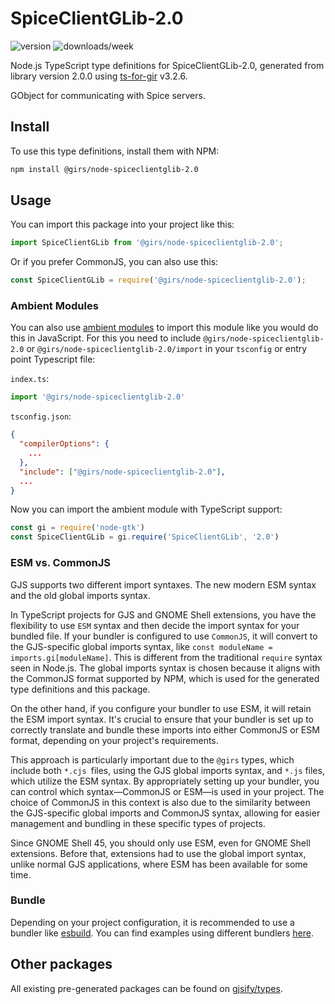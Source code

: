 
# SpiceClientGLib-2.0

![version](https://img.shields.io/npm/v/@girs/node-spiceclientglib-2.0)
![downloads/week](https://img.shields.io/npm/dw/@girs/node-spiceclientglib-2.0)


Node.js TypeScript type definitions for SpiceClientGLib-2.0, generated from library version 2.0.0 using [ts-for-gir](https://github.com/gjsify/ts-for-gir) v3.2.6.

GObject for communicating with Spice servers.

## Install

To use this type definitions, install them with NPM:
```bash
npm install @girs/node-spiceclientglib-2.0
```

## Usage

You can import this package into your project like this:
```ts
import SpiceClientGLib from '@girs/node-spiceclientglib-2.0';
```

Or if you prefer CommonJS, you can also use this:
```ts
const SpiceClientGLib = require('@girs/node-spiceclientglib-2.0');
```

### Ambient Modules

You can also use [ambient modules](https://github.com/gjsify/ts-for-gir/tree/main/packages/cli#ambient-modules) to import this module like you would do this in JavaScript.
For this you need to include `@girs/node-spiceclientglib-2.0` or `@girs/node-spiceclientglib-2.0/import` in your `tsconfig` or entry point Typescript file:

`index.ts`:
```ts
import '@girs/node-spiceclientglib-2.0'
```

`tsconfig.json`:
```json
{
  "compilerOptions": {
    ...
  },
  "include": ["@girs/node-spiceclientglib-2.0"],
  ...
}
```

Now you can import the ambient module with TypeScript support: 

```ts
const gi = require('node-gtk')
const SpiceClientGLib = gi.require('SpiceClientGLib', '2.0')
```



### ESM vs. CommonJS

GJS supports two different import syntaxes. The new modern ESM syntax and the old global imports syntax.

In TypeScript projects for GJS and GNOME Shell extensions, you have the flexibility to use `ESM` syntax and then decide the import syntax for your bundled file. If your bundler is configured to use `CommonJS`, it will convert to the GJS-specific global imports syntax, like `const moduleName = imports.gi[moduleName]`. This is different from the traditional `require` syntax seen in Node.js. The global imports syntax is chosen because it aligns with the CommonJS format supported by NPM, which is used for the generated type definitions and this package.

On the other hand, if you configure your bundler to use ESM, it will retain the ESM import syntax. It's crucial to ensure that your bundler is set up to correctly translate and bundle these imports into either CommonJS or ESM format, depending on your project's requirements.

This approach is particularly important due to the `@girs` types, which include both `*.cjs `files, using the GJS global imports syntax, and `*.js` files, which utilize the ESM syntax. By appropriately setting up your bundler, you can control which syntax—CommonJS or ESM—is used in your project. The choice of CommonJS in this context is also due to the similarity between the GJS-specific global imports and CommonJS syntax, allowing for easier management and bundling in these specific types of projects.

Since GNOME Shell 45, you should only use ESM, even for GNOME Shell extensions. Before that, extensions had to use the global import syntax, unlike normal GJS applications, where ESM has been available for some time.

### Bundle

Depending on your project configuration, it is recommended to use a bundler like [esbuild](https://esbuild.github.io/). You can find examples using different bundlers [here](https://github.com/gjsify/ts-for-gir/tree/main/examples).

## Other packages

All existing pre-generated packages can be found on [gjsify/types](https://github.com/gjsify/types).


